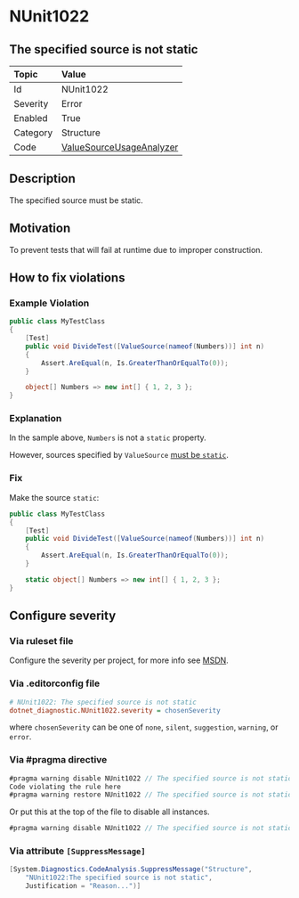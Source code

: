 # NUnit1022

## The specified source is not static

| Topic    | Value
| :--      | :--
| Id       | NUnit1022
| Severity | Error
| Enabled  | True
| Category | Structure
| Code     | [ValueSourceUsageAnalyzer](https://github.com/nunit/nunit.analyzers/blob/3.8.0/src/nunit.analyzers/ValueSourceUsage/ValueSourceUsageAnalyzer.cs)

## Description

The specified source must be static.

## Motivation

To prevent tests that will fail at runtime due to improper construction.

## How to fix violations

### Example Violation

```csharp
public class MyTestClass
{
    [Test]
    public void DivideTest([ValueSource(nameof(Numbers))] int n)
    {
        Assert.AreEqual(n, Is.GreaterThanOrEqualTo(0));
    }

    object[] Numbers => new int[] { 1, 2, 3 };
}
```

### Explanation

In the sample above, `Numbers` is not a `static` property.

However, sources specified by `ValueSource` [must be `static`](xref:valuesource).

### Fix

Make the source `static`:

```csharp
public class MyTestClass
{
    [Test]
    public void DivideTest([ValueSource(nameof(Numbers))] int n)
    {
        Assert.AreEqual(n, Is.GreaterThanOrEqualTo(0));
    }

    static object[] Numbers => new int[] { 1, 2, 3 };
}
```

<!-- start generated config severity -->
## Configure severity

### Via ruleset file

Configure the severity per project, for more info see [MSDN](https://learn.microsoft.com/en-us/visualstudio/code-quality/using-rule-sets-to-group-code-analysis-rules?view=vs-2022).

### Via .editorconfig file

```ini
# NUnit1022: The specified source is not static
dotnet_diagnostic.NUnit1022.severity = chosenSeverity
```

where `chosenSeverity` can be one of `none`, `silent`, `suggestion`, `warning`, or `error`.

### Via #pragma directive

```csharp
#pragma warning disable NUnit1022 // The specified source is not static
Code violating the rule here
#pragma warning restore NUnit1022 // The specified source is not static
```

Or put this at the top of the file to disable all instances.

```csharp
#pragma warning disable NUnit1022 // The specified source is not static
```

### Via attribute `[SuppressMessage]`

```csharp
[System.Diagnostics.CodeAnalysis.SuppressMessage("Structure",
    "NUnit1022:The specified source is not static",
    Justification = "Reason...")]
```
<!-- end generated config severity -->
